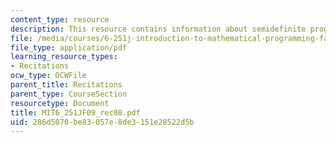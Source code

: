 ```yaml
---
content_type: resource
description: This resource contains information about semidefinite programming.
file: /media/courses/6-251j-introduction-to-mathematical-programming-fall-2009/286d5070be83057e8de3151e28522d5b_MIT6_251JF09_rec08.pdf
file_type: application/pdf
learning_resource_types:
- Recitations
ocw_type: OCWFile
parent_title: Recitations
parent_type: CourseSection
resourcetype: Document
title: MIT6_251JF09_rec08.pdf
uid: 286d5070-be83-057e-8de3-151e28522d5b
---
```

